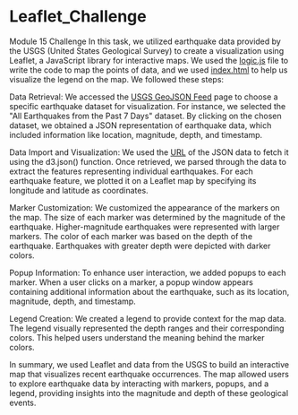 # Leaflet_Challenge
Module 15 Challenge
In this task, we utilized earthquake data provided by the USGS (United States Geological Survey) to create a visualization using Leaflet, a JavaScript library for interactive maps. We used the [logic.js](https://github.com/aliciahlavac/Leaflet_Challenge/blob/main/Leaflet-Part1/static/js/logic.js) file to write the code to map the points of data, and we used [index.html](https://github.com/aliciahlavac/Leaflet_Challenge/blob/main/Leaflet-Part1/index.html) to help us visualize the legend on the map.  We followed these steps:

Data Retrieval: We accessed the [USGS GeoJSON Feed](https://earthquake.usgs.gov/earthquakes/feed/v1.0/geojson.php) page to choose a specific earthquake dataset for visualization. For instance, we selected the "All Earthquakes from the Past 7 Days" dataset. By clicking on the chosen dataset, we obtained a JSON representation of earthquake data, which included information like location, magnitude, depth, and timestamp.

Data Import and Visualization: We used the [URL](https://earthquake.usgs.gov/earthquakes/feed/v1.0/summary/all_week.geojson) of the JSON data to fetch it using the d3.json() function. Once retrieved, we parsed through the data to extract the features representing individual earthquakes. For each earthquake feature, we plotted it on a Leaflet map by specifying its longitude and latitude as coordinates.

Marker Customization: We customized the appearance of the markers on the map. The size of each marker was determined by the magnitude of the earthquake. Higher-magnitude earthquakes were represented with larger markers. The color of each marker was based on the depth of the earthquake. Earthquakes with greater depth were depicted with darker colors.

Popup Information: To enhance user interaction, we added popups to each marker. When a user clicks on a marker, a popup window appears containing additional information about the earthquake, such as its location, magnitude, depth, and timestamp.

Legend Creation: We created a legend to provide context for the map data. The legend visually represented the depth ranges and their corresponding colors. This helped users understand the meaning behind the marker colors.

In summary, we used Leaflet and data from the USGS to build an interactive map that visualizes recent earthquake occurrences. The map allowed users to explore earthquake data by interacting with markers, popups, and a legend, providing insights into the magnitude and depth of these geological events.
